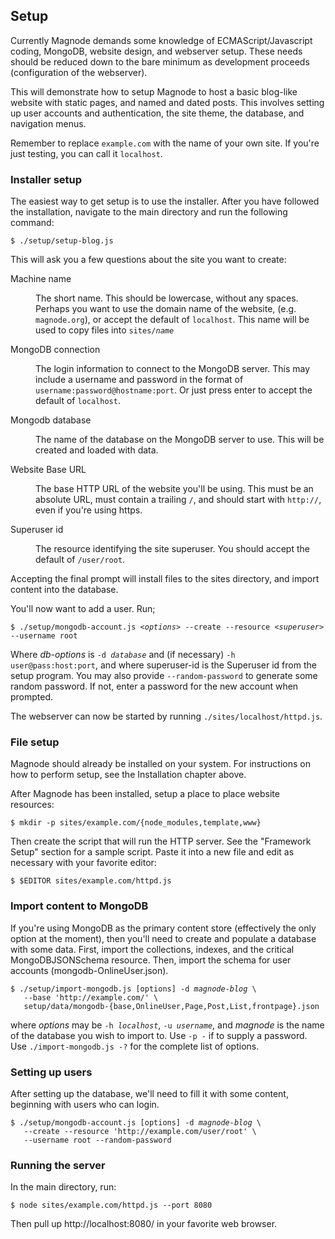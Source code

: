 ## Setup

Currently Magnode demands some knowledge of ECMAScript/Javascript coding, MongoDB, website design, and webserver setup. These needs should be reduced down to the bare minimum as development proceeds (configuration of the webserver).

This will demonstrate how to setup Magnode to host a basic blog-like website with static pages, and named and dated posts. This involves setting up user accounts and authentication, the site theme, the database, and navigation menus.

Remember to replace `example.com` with the name of your own site. If you're just testing, you can call it `localhost`.


### Installer setup

The easiest way to get setup is to use the installer. After you have followed the installation, navigate to the main directory and run the following command:

	$ ./setup/setup-blog.js

This will ask you a few questions about the site you want to create:

<dl>
<dt>Machine name</dt><dd><p>The short name. This should be lowercase, without any spaces. Perhaps you want to use the domain name of the website, (e.g. <code>magnode.org</code>), or accept the default of <code>localhost</code>. This name will be used to copy files into <code>sites/<i>name</i></code></p></dd>
<dt>MongoDB connection</dt><dd><p>The login information to connect to the MongoDB server. This may include a username and password in the format of <code>username:password@hostname:port</code>. Or just press enter to accept the default of <code>localhost</code>.</p></dd>
<dt>Mongodb database</dt><dd><p>The name of the database on the MongoDB server to use. This will be created and loaded with data.</p></dd>
<dt>Website Base URL</dt><dd><p>The base HTTP URL of the website you'll be using. This must be an absolute URL, must contain a trailing <code>/</code>, and should start with <code>http://</code>, even if you're using https.</p></dd>
<dt>Superuser id</dt><dd><p>The resource identifying the site superuser. You should accept the default of <code>/user/root</code>.</p></dd>
</dl>

Accepting the final prompt will install files to the sites directory, and import content into the database.

You'll now want to add a user. Run;

<pre><code>$ ./setup/mongodb-account.js <i>&lt;options&gt;</i> --create --resource <i>&lt;superuser&gt;</i> --username root</code></pre>

Where <i>db-options</i> is <code>-d <i>database</i></code> and (if necessary) <code>-h user@pass:host:port</code>, and where superuser-id is the Superuser id from the setup program. You may also provide <code>--random-password</code> to generate some random password. If not, enter a password for the new account when prompted.

The webserver can now be started by running <code>./sites/localhost/httpd.js</code>.


### File setup

Magnode should already be installed on your system. For instructions on how to perform setup, see the Installation chapter above.

After Magnode has been installed, setup a place to place website resources:

	$ mkdir -p sites/example.com/{node_modules,template,www}

Then create the script that will run the HTTP server. See the "Framework Setup" section for a sample script. Paste it into a new file and edit as necessary with your favorite editor:

	$ $EDITOR sites/example.com/httpd.js


### Import content to MongoDB

If you're using MongoDB as the primary content store (effectively the only option at the moment), then you'll need to create and populate a database with some data. First, import the collections, indexes, and the critical MongoDBJSONSchema resource. Then, import the schema for user accounts (mongodb-OnlineUser.json).

<pre><code>$ ./setup/import-mongodb.js [options] -d <i>magnode-blog</i> \
   --base 'http://example.com/' \
   setup/data/mongodb-{base,OnlineUser,Page,Post,List,frontpage}.json
</code></pre>

where _options_ may be <code>-h <i>localhost</i></code>, <code>-u <i>username</i></code>, and _magnode_ is the name of the database you wish to import to. Use `-p -` if to supply a password. Use `./import-mongodb.js -?` for the complete list of options.


### Setting up users

After setting up the database, we'll need to fill it with some content, beginning with users who can login.

<pre><code>$ ./setup/mongodb-account.js [options] -d <i>magnode-blog</i> \
   --create --resource 'http://example.com/user/root' \
   --username root --random-password
</code></pre>


### Running the server

In the main directory, run:

	$ node sites/example.com/httpd.js --port 8080

Then pull up http://localhost:8080/ in your favorite web browser.
